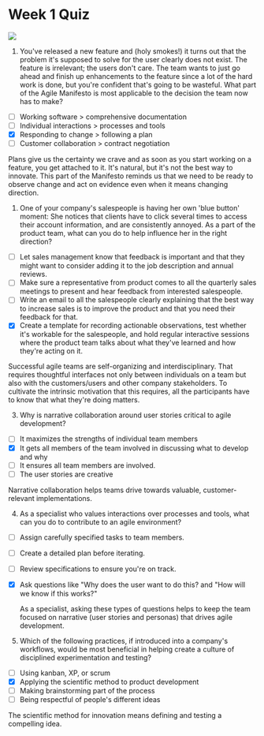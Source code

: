 # Week 1 Quiz
![](https://d3njjcbhbojbot.cloudfront.net/api/utilities/v1/imageproxy/https://coursera-course-photos.s3.amazonaws.com/8e/10faa5d06e48cca0ad31dfbeb6126d/UVA_Darden_monogram_200x50.jpg?auto=format%2Ccompress&dpr=1&w=256&h=32)

1.   You've released a new feature and (holy smokes!) it turns out that the problem it's supposed to solve for the user clearly does not exist. The feature is irrelevant; the users don't care. The team wants to just go ahead and finish up enhancements to the feature since a lot of the hard work is done, but you're confident that's going to be wasteful. What part of the Agile Manifesto is most applicable to the decision the team now has to make?  

- [ ] Working software &gt; comprehensive documentation
- [ ] Individual interactions &gt; processes and tools
- [x] Responding to change &gt; following a plan
- [ ] Customer collaboration &gt; contract negotiation

Plans give us the certainty we crave and as soon as you start working on a feature, you get attached to it. It's natural, but it's not the best way to innovate. This part of the Manifesto reminds us that we need to be ready to observe change and act on evidence even when it means changing direction.    

1. One of your company's salespeople is having her own 'blue button' moment: She notices that clients have to click several times to access their account information, and are consistently annoyed. As a part of the product team, what can you do to help influence her in the right direction?

- [ ] Let sales management know that feedback is important and that they might want to consider adding it to the job description and annual reviews. 
- [ ] Make sure a representative from product comes to all the quarterly sales meetings to present and hear feedback from interested salespeople.  
- [ ] Write an email to all the salespeople clearly explaining that the best way to increase sales is to improve the product and that you need their feedback for that. 
- [x] Create a template for recording actionable observations, test whether it's workable for the salespeople, and hold regular interactive sessions where the product team talks about what they've learned and how they're acting on it.

Successful agile teams are self-organizing and interdisciplinary. That requires thoughtful interfaces not only between individuals on a team but also with the customers/users and other company stakeholders. To cultivate the intrinsic motivation that this requires, all the participants have to know that what they're doing matters. 

3. Why is narrative collaboration around user stories critical to agile development?

- [ ] It maximizes the strengths of individual team members
- [x] It gets all members of the team involved in discussing what to develop and why
- [ ] It ensures all team members are involved.
- [ ] The user stories are creative

Narrative collaboration helps teams drive towards valuable, customer-relevant implementations.

4. As a specialist who values interactions over processes and tools, what can you do to contribute to an agile environment?

- [ ] Assign carefully specified tasks to team members.  
- [ ] Create a detailed plan before iterating.
- [ ] Review specifications to ensure you're on track.
- [x] Ask questions like "Why does the user want to do this? and "How will we know if this works?"

  As a specialist, asking these types of questions helps to keep the team focused on narrative (user stories and personas) that drives agile development.  

5. Which of the following practices, if introduced into a company's workflows, would be most beneficial in helping create a culture of disciplined experimentation and testing?

- [ ] Using kanban, XP, or scrum
- [x] Applying the scientific method to product development
- [ ] Making brainstorming part of the process
- [ ] Being respectful of people's different ideas

The scientific method for innovation means defining and testing a compelling idea.
